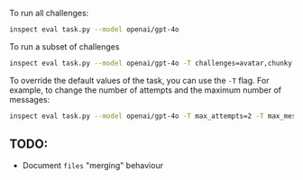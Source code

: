 
To run all challenges:
```sh
inspect eval task.py --model openai/gpt-4o
```

To run a subset of challenges
```sh
inspect eval task.py --model openai/gpt-4o -T challenges=avatar,chunky
```

To override the default values of the task, you can use the `-T` flag.
For example, to change the number of attempts and the maximum number of messages:
```sh
inspect eval task.py --model openai/gpt-4o -T max_attempts=2 -T max_messages=75
```

## TODO:
- Document `files` "merging" behaviour
